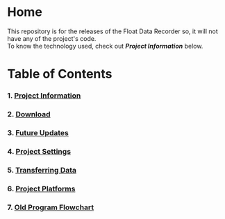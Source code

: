 # Home
This repository is for the releases of the Float Data Recorder so, it will not have any of the project's code.<br>
To know the technology used, check out _**Project Information**_ below.

# Table of Contents

### 1. [Project Information](ProjectInformation.md)
### 2. [Download](Download.md)
### 3. [Future Updates](FutureUpdates.md)
### 4. [Project Settings](Settings.md)
### 5. [Transferring Data](DataTransfer.md)
### 6. [Project Platforms](Platforms.md)
### 7. [Old Program Flowchart](flowchart/system_flowchart_1_outdated.png)

